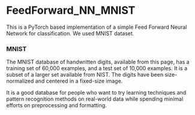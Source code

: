 # FeedForward_NN_MNIST
This is a PyTorch based implementation of a simple Feed Forward Neural Network for classification. We used MNIST dataset.

### MNIST
The MNIST database of handwritten digits, available from this page, has a training set of 60,000 examples, and a test set of 10,000 examples. It is a subset of a larger set available from NIST. The digits have been size-normalized and centered in a fixed-size image.



It is a good database for people who want to try learning techniques and pattern recognition methods on real-world data while spending minimal efforts on preprocessing and formatting.
